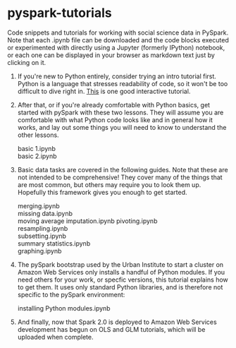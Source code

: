 # pyspark-tutorials
Code snippets and tutorials for working with social science data in PySpark.
Note that each .ipynb file can be downloaded and the code blocks executed or
experimented with directly using a Jupyter (formerly IPython) notebook, or
each one can be displayed in your browser as markdown text just by clicking on
it.

1. If you're new to Python entirely, consider trying an intro tutorial first. 
Python is a language that stresses readability of code, so it won't be too
difficult to dive right in.  [This](http://www.learnpython.org/en/Hello%2C_World%21 "Interactive Python Tutorial") is one good interactive tutorial.


2. After that, or if you're already comfortable with Python basics, get started
with pySpark with these two lessons.  They will assume you are comfortable with 
what Python code looks like and in general how it works, and lay out some things 
you will need to know to understand the other lessons.

   basic 1.ipynb  
   basic 2.ipynb

3. Basic data tasks are covered in the following guides.  Note that these are not
intended to be comprehensive!  They cover many of the things that are most
common, but others may require you to look them up.  Hopefully this framework
gives you enough to get started.

   merging.ipynb  
   missing data.ipynb  
   moving average imputation.ipynb
   pivoting.ipynb  
   resampling.ipynb  
   subsetting.ipynb  
   summary statistics.ipynb  
   graphing.ipynb
   
4. The pySpark bootstrap used by the Urban Institute to start a cluster on Amazon
Web Services only installs a handful of Python modules.  If you need others for your
work, or specfic versions, this tutorial explains how to get them.  It uses only 
standard Python libraries, and is therefore not specific to the pySpark environment:

   installing Python modules.ipynb

5. And finally, now that Spark 2.0 is deployed to Amazon Web Services development has
begun on OLS and GLM tutorials, which will be uploaded when complete.